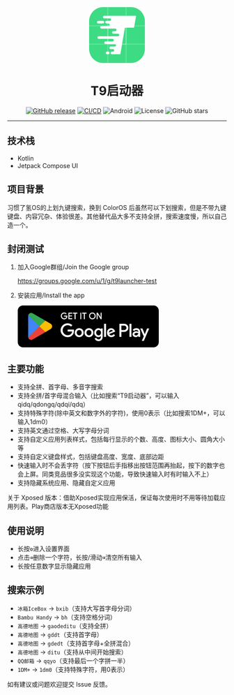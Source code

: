 <div align="center">
  <img src="./image/icon.png" alt="T9启动器" width="128" height="128">
  <h1>T9启动器</h1>

[![GitHub release](https://img.shields.io/github/v/release/h3110w0r1d-y/T9Launcher)](https://github.com/h3110w0r1d-y/T9Launcher/releases)
[![CI/CD](https://github.com/h3110w0r1d-y/T9Launcher/actions/workflows/release.yml/badge.svg)](https://github.com/h3110w0r1d-y/T9Launcher/actions/workflows/release.yml)
![Android](https://img.shields.io/badge/Android-8.0%2B-blue)
![License](https://img.shields.io/github/license/h3110w0r1d-y/T9Launcher)
![GitHub stars](https://img.shields.io/github/stars/h3110w0r1d-y/T9Launcher?style=social)
</div>

---

## 技术栈

- Kotlin
- Jetpack Compose UI

## 项目背景

习惯了氢OS的上划九键搜索，换到 ColorOS 后虽然可以下划搜索，但是不带九键键盘、内容冗杂、体验很差。其他替代品大多不支持全拼，搜索速度慢，所以自己造一个。

## 封闭测试

1. 加入Google群组/Join the Google group

    https://groups.google.com/u/1/g/t9launcher-test

2. 安装应用/Install the app

   [![Get it on Play Store](image/google-play-badges.svg)](https://play.google.com/store/apps/details?id=com.h3110w0r1d.t9launcher)

## 主要功能

- 支持全拼、首字母、多音字搜索
- 支持全拼/首字母混合输入（比如搜索“T9启动器”，可以输入qidq/qdongq/qdqi/qdq）
- 支持特殊字符(除中英文和数字外的字符)，使用0表示（比如搜索1DM+，可以输入1dm0）
- 支持英文通过空格、大写字母分词
- 支持自定义应用列表样式，包括每行显示的个数、高度、图标大小、圆角大小等
- 支持自定义键盘样式，包括键盘高度、宽度、底部边距
- 快速输入时不会丢字符（按下按钮后手指移出按钮范围再抬起，按下的数字也会上屏。同类竞品很多没实现这个功能，导致快速输入时有时输入不上）
- 支持隐藏系统应用、隐藏自定义应用

关于 Xposed 版本：借助Xposed实现应用保活，保证每次使用时不用等待加载应用列表。Play商店版本无Xposed功能

## 使用说明

- 长按`⚙️`进入设置界面
- 点击`⌫`删除一个字符，长按/滑动`⌫`清空所有输入
- 长按任意数字显示隐藏应用

## 搜索示例

- `冰箱IceBox` → `bxib`（支持大写首字母分词）
- `Bambu Handy` → `bh`（支持空格分词）
- `高德地图` → `gaodeditu`（支持全拼）
- `高德地图` → `gddt`（支持首字母）
- `高德地图` → `gdedt`（支持首字母+全拼混合）
- `高德地图` → `ditu`（支持从中间开始搜索）
- `QQ邮箱` → `qqyo`（支持最后一个字拼一半）
- `1DM+` → `1dm0`（支持特殊字符，用0表示）


如有建议或问题欢迎提交 Issue 反馈。
